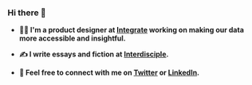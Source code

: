 ### Hi there 👋

- **👨‍💻  I'm a product designer at [Integrate](https://www.integrate.com) working on making our data more accessible and insightful.**

-  **✍️  I write essays and fiction at [Interdisciple](https://interdisciple.com).**

- **📨  Feel free to connect with me on [Twitter](https://twitter.com/zachtco) or [LinkedIn](https://linkedin.com/in/zachtylercohen/).**
